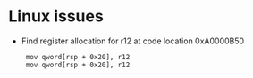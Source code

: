 # Linux issues
 - Find register allocation for r12 at code location 0xA0000B50
        
        mov qword[rsp + 0x20], r12
        mov qword[rsp + 0x20], r12

